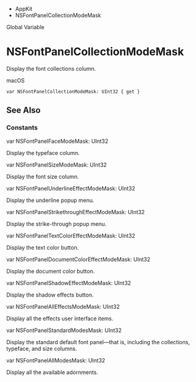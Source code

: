 

- AppKit
-  NSFontPanelCollectionModeMask 

Global Variable

# NSFontPanelCollectionModeMask

Display the font collections column.

macOS

``` source
var NSFontPanelCollectionModeMask: UInt32 { get }
```

## See Also

### Constants

var NSFontPanelFaceModeMask: UInt32

Display the typeface column.

var NSFontPanelSizeModeMask: UInt32

Display the font size column.

var NSFontPanelUnderlineEffectModeMask: UInt32

Display the underline popup menu.

var NSFontPanelStrikethroughEffectModeMask: UInt32

Display the strike-through popup menu.

var NSFontPanelTextColorEffectModeMask: UInt32

Display the text color button.

var NSFontPanelDocumentColorEffectModeMask: UInt32

Display the document color button.

var NSFontPanelShadowEffectModeMask: UInt32

Display the shadow effects button.

var NSFontPanelAllEffectsModeMask: UInt32

Display all the effects user interface items.

var NSFontPanelStandardModesMask: UInt32

Display the standard default font panel—that is, including the collections, typeface, and size columns.

var NSFontPanelAllModesMask: UInt32

Display all the available adornments.

